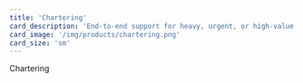 ```yaml
---
title: 'Chartering'
card_description: 'End-to-end support for heavy, urgent, or high-value loads'
card_image: '/img/products/chartering.png'
card_size: 'sm'
---
```


Chartering
